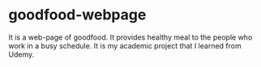 # goodfood-webpage
It is a web-page of goodfood. It provides healthy meal to the people who work in a busy schedule. It is my academic project that I learned from Udemy. 
